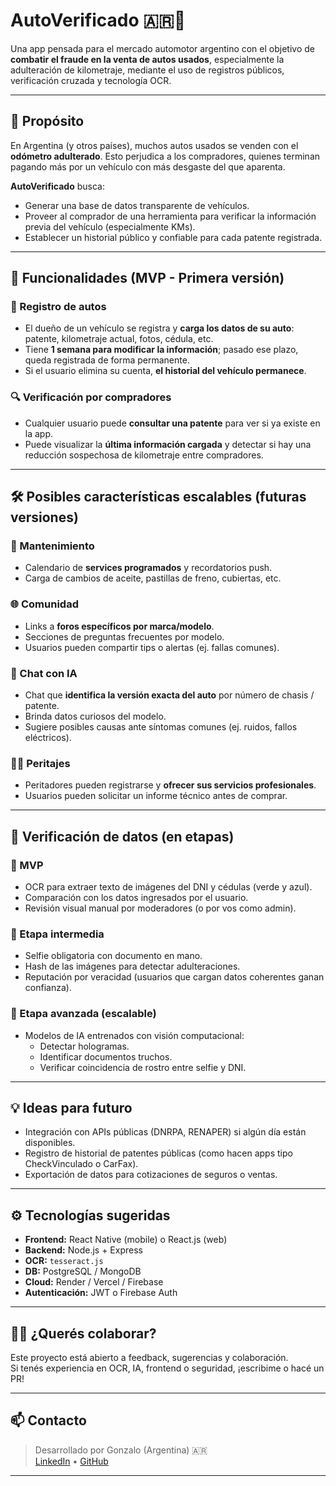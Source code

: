 # AutoVerificado 🇦🇷🚗

Una app pensada para el mercado automotor argentino con el objetivo de **combatir el fraude en la venta de autos usados**, especialmente la adulteración de kilometraje, mediante el uso de registros públicos, verificación cruzada y tecnología OCR.

---

## 🎯 Propósito

En Argentina (y otros países), muchos autos usados se venden con el **odómetro adulterado**. Esto perjudica a los compradores, quienes terminan pagando más por un vehículo con más desgaste del que aparenta.

**AutoVerificado** busca:

- Generar una base de datos transparente de vehículos.
- Proveer al comprador de una herramienta para verificar la información previa del vehículo (especialmente KMs).
- Establecer un historial público y confiable para cada patente registrada.

---

## 🧩 Funcionalidades (MVP - Primera versión)

### 🧾 Registro de autos
- El dueño de un vehículo se registra y **carga los datos de su auto**: patente, kilometraje actual, fotos, cédula, etc.
- Tiene **1 semana para modificar la información**; pasado ese plazo, queda registrada de forma permanente.
- Si el usuario elimina su cuenta, **el historial del vehículo permanece**.

### 🔍 Verificación por compradores
- Cualquier usuario puede **consultar una patente** para ver si ya existe en la app.
- Puede visualizar la **última información cargada** y detectar si hay una reducción sospechosa de kilometraje entre compradores.

---

## 🛠️ Posibles características escalables (futuras versiones)

### 🔧 Mantenimiento
- Calendario de **services programados** y recordatorios push.
- Carga de cambios de aceite, pastillas de freno, cubiertas, etc.

### 🌐 Comunidad
- Links a **foros específicos por marca/modelo**.
- Secciones de preguntas frecuentes por modelo.
- Usuarios pueden compartir tips o alertas (ej. fallas comunes).

### 🤖 Chat con IA
- Chat que **identifica la versión exacta del auto** por número de chasis / patente.
- Brinda datos curiosos del modelo.
- Sugiere posibles causas ante síntomas comunes (ej. ruidos, fallos eléctricos).

### 🧑‍🔧 Peritajes
- Peritadores pueden registrarse y **ofrecer sus servicios profesionales**.
- Usuarios pueden solicitar un informe técnico antes de comprar.

---

## 🔐 Verificación de datos (en etapas)

### 🏁 MVP
- OCR para extraer texto de imágenes del DNI y cédulas (verde y azul).
- Comparación con los datos ingresados por el usuario.
- Revisión visual manual por moderadores (o por vos como admin).

### 🧪 Etapa intermedia
- Selfie obligatoria con documento en mano.
- Hash de las imágenes para detectar adulteraciones.
- Reputación por veracidad (usuarios que cargan datos coherentes ganan confianza).

### 🧠 Etapa avanzada (escalable)
- Modelos de IA entrenados con visión computacional:
  - Detectar hologramas.
  - Identificar documentos truchos.
  - Verificar coincidencia de rostro entre selfie y DNI.

---

## 💡 Ideas para futuro

- Integración con APIs públicas (DNRPA, RENAPER) si algún día están disponibles.
- Registro de historial de patentes públicas (como hacen apps tipo CheckVinculado o CarFax).
- Exportación de datos para cotizaciones de seguros o ventas.

---

## ⚙️ Tecnologías sugeridas

- **Frontend:** React Native (mobile) o React.js (web)
- **Backend:** Node.js + Express
- **OCR:** `tesseract.js`
- **DB:** PostgreSQL / MongoDB
- **Cloud:** Render / Vercel / Firebase
- **Autenticación:** JWT o Firebase Auth

---

## 🧑‍💻 ¿Querés colaborar?

Este proyecto está abierto a feedback, sugerencias y colaboración.  
Si tenés experiencia en OCR, IA, frontend o seguridad, ¡escribime o hacé un PR!

---

## 📫 Contacto

> Desarrollado por Gonzalo (Argentina) 🇦🇷  
> [LinkedIn](https://www.linkedin.com/in/gonzalo-cayssials-610bb5254/) • [GitHub](https://github.com/Gonzadeveloper)

---

